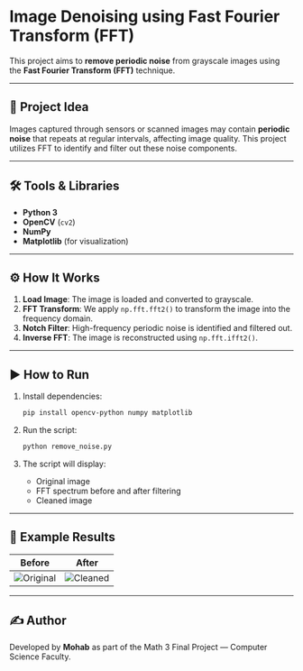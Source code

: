 # Image Denoising using Fast Fourier Transform (FFT)

This project aims to **remove periodic noise** from grayscale images using the **Fast Fourier Transform (FFT)** technique. 

---

## 🧠 Project Idea

Images captured through sensors or scanned images may contain **periodic noise** that repeats at regular intervals, affecting image quality. This project utilizes FFT to identify and filter out these noise components.

---

## 🛠️ Tools & Libraries

- **Python 3**
- **OpenCV** (`cv2`)
- **NumPy**
- **Matplotlib** (for visualization)

---

## ⚙️ How It Works

1. **Load Image**: The image is loaded and converted to grayscale.
2. **FFT Transform**: We apply `np.fft.fft2()` to transform the image into the frequency domain.
3. **Notch Filter**: High-frequency periodic noise is identified and filtered out.
4. **Inverse FFT**: The image is reconstructed using `np.fft.ifft2()`.

---

## ▶️ How to Run

1. Install dependencies:
    ```bash
    pip install opencv-python numpy matplotlib
    ```

2. Run the script:
    ```bash
    python remove_noise.py
    ```

3. The script will display:
   - Original image
   - FFT spectrum before and after filtering
   - Cleaned image

---

## 📸 Example Results

Before | After
--- | ---
![Original](images/original.png) | ![Cleaned](images/cleaned.png)

---

## ✍️ Author

Developed by **Mohab** as part of the Math 3 Final Project — Computer Science Faculty.
